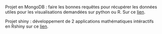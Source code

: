 Projet en MongoDB : faire les bonnes requêtes pour récupérer les données utiles pour les visualisations demandées sur python ou R. Sur ce 
[lien](https://florian-guinard.github.io/Projet_MongoDB/).        


Projet shiny : développement de 2 applications mathématiques intéractifs en Rshiny sur ce [lien](https://ter-shiny-miashs.shinyapps.io/app1/).                                                                                                                                                                                                                                                      
